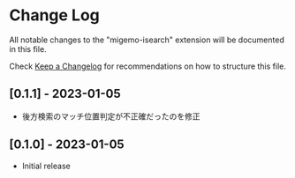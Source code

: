 # Change Log

All notable changes to the "migemo-isearch" extension will be documented in this file.

Check [Keep a Changelog](http://keepachangelog.com/) for recommendations on how to structure this file.

## [0.1.1] - 2023-01-05

- 後方検索のマッチ位置判定が不正確だったのを修正

## [0.1.0] - 2023-01-05

- Initial release